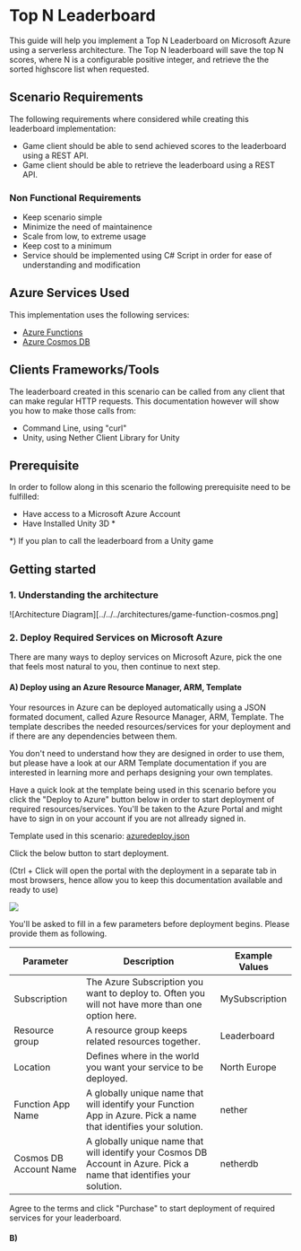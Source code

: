 # Top N Leaderboard

This guide will help you implement a Top N Leaderboard on Microsoft Azure using a serverless architecture. The Top N leaderboard will save the top N scores, where N is a configurable positive integer, and retrieve the the sorted highscore list when requested.

## Scenario Requirements

The following requirements where considered while creating this leaderboard implementation:

* Game client should be able to send achieved scores to the leaderboard using a REST API.
* Game client should be able to retrieve the leaderboard using a REST API.

### Non Functional Requirements

* Keep scenario simple
* Minimize the need of maintainence
* Scale from low, to extreme usage
* Keep cost to a minimum
* Service should be implemented using C# Script in order for ease of understanding and modification

## Azure Services Used

This implementation uses the following services:

* [Azure Functions](https://azure.microsoft.com/en-us/services/functions/)
* [Azure Cosmos DB](https://azure.microsoft.com/en-us/services/cosmos-db/)

## Clients Frameworks/Tools

The leaderboard created in this scenario can be called from any client that can make regular HTTP requests. This documentation however will show you how to make those calls from:

* Command Line, using "curl"
* Unity, using Nether Client Library for Unity

## Prerequisite

In order to follow along in this scenario the following prerequisite need to be fulfilled:

* Have access to a Microsoft Azure Account
* Have Installed Unity 3D *

*) If you plan to call the leaderboard from a Unity game

## Getting started

### 1. Understanding the architecture

![Architecture Diagram][../../../architectures/game-function-cosmos.png]

### 2. Deploy Required Services on Microsoft Azure

There are many ways to deploy services on Microsoft Azure, pick the one that feels most natural to you, then continue to next step.

#### A) Deploy using an Azure Resource Manager, ARM, Template

Your resources in Azure can be deployed automatically using a JSON formated document, called Azure Resource Manager, ARM, Template. The template describes the needed resources/services for your deployment and if there are any dependencies between them.

You don't need to understand how they are designed in order to use them, but please have a look at our ARM Template documentation if you are interested in learning more and perhaps designing your own templates.

Have a quick look at the template being used in this scenario before you click the "Deploy to Azure" button below in order to start deployment of required resources/services. You'll be taken to the Azure Portal and might have to sign in on your account if you are not allready signed in.

Template used in this scenario: [azuredeploy.json](azuredeploy.json)

Click the below button to start deployment.

(Ctrl + Click will open the portal with the deployment in a separate tab in most browsers, hence allow you to keep this documentation available and ready to use)

<a href="https://portal.azure.com/#create/Microsoft.Template/uri/https%3A%2F%2Fraw.githubusercontent.com%2Fkrist00fer%2Fnether%2Fserverless%2Fsrc%2Fcloud%2Ffunctions%2Fleaderboards%2Ftop-n%2Fazuredeploy.json" target="_blank"><img src="http://azuredeploy.net/deploybutton.png"/></a>

You'll be asked to fill in a few parameters before deployment begins. Please provide them as following.

Parameter           | Description                   | Example Values
--------------------|-------------------------------|--------------------
Subscription        | The Azure Subscription you want to deploy to. Often you will not have more than one option here. | MySubscription
Resource group      | A resource group keeps related resources together. | Leaderboard
Location            | Defines where in the world you want your service to be deployed. | North Europe
Function App Name   | A globally unique name that will identify your Function App in Azure. Pick a name that identifies your solution. | nether
Cosmos DB Account Name | A globally unique name that will identify your Cosmos DB Account in Azure. Pick a name that identifies your solution. | netherdb

Agree to the terms and click "Purchase" to start deployment of required services for your leaderboard.

#### B)